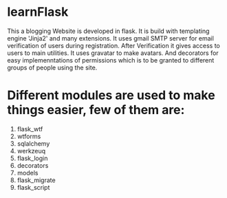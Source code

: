 # learnFlask

This a blogging Website is developed in flask. It is build with templating engine 'Jinja2' and many extensions. 
It uses gmail SMTP server for email verification of users during registration. After Verification it gives access
to users to main utilities.
It uses gravatar to make avatars. And decorators for easy implemenntations of permissions which is to be granted to
different groups of people using the site.

# Different modules are used to make things easier, few of them are:

1. flask_wtf
2. wtforms
3. sqlalchemy
4. werkzeuq
5. flask_login
6. decorators
7. models
8. flask_migrate
9. flask_script